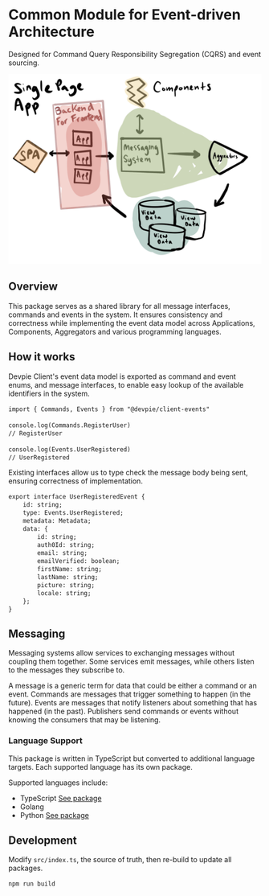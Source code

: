# Common Module for Event-driven Architecture

Designed for Command Query Responsibility Segregation (CQRS) and event sourcing.

![cqrs architecture](cqrs.png)

## Overview

This package serves as a shared library for all message interfaces, commands and events in the system. It ensures consistency and correctness while implementing the event data model across Applications, Components, Aggregators and various programming languages.

## How it works

Devpie Client's event data model is exported as command and event enums, and message interfaces, to enable easy lookup of the available identifiers in the system.

```
import { Commands, Events } from "@devpie/client-events"

console.log(Commands.RegisterUser)
// RegisterUser

console.log(Events.UserRegistered)
// UserRegistered
```

Existing interfaces allow us to type check the message body being sent, ensuring correctness of implementation.

```
export interface UserRegisteredEvent {
    id: string;
    type: Events.UserRegistered;
    metadata: Metadata;
    data: {
        id: string;
        auth0Id: string;
        email: string;
        emailVerified: boolean;
        firstName: string;
        lastName: string;
        picture: string;
        locale: string;
    };
}
```

## Messaging

Messaging systems allow services to exchanging messages without coupling them together. Some services emit messages, while others listen to the messages they subscribe to.

A message is a generic term for data that could be either a command or an event. Commands are messages that trigger something to happen (in the future). Events are messages that notify listeners about something that has happened (in the past). Publishers send commands or events without knowing the consumers that may be listening.

### Language Support

This package is written in TypeScript but converted to additional language targets. Each supported language has its own package.

Supported languages include:

- TypeScript [See package](https://www.npmjs.com/package/@devpie/client-events)
- Golang
- Python [See package](https://pypi.org/project/devpie-client-events/)

## Development

Modify `src/index.ts`, the source of truth, then re-build to update all packages.

```
npm run build
```
